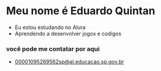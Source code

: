 # Meu nome é Eduardo Quintan
- Eu estou estudando no Alura
- Aprendendo a desenvolver jogos e codigos
### você pode me contatar por aqui
- 00001095269562sp@al.educacao.sp.gov.br
